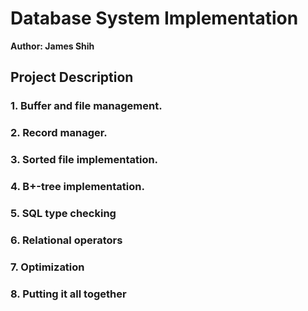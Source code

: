 # Database System Implementation

**Author: James Shih**

## Project Description

### 1. Buffer and file management.
### 2. Record manager.
### 3. Sorted file implementation.
### 4. B+-tree implementation.
### 5. SQL type checking
### 6. Relational operators
### 7. Optimization
### 8. Putting it all together
